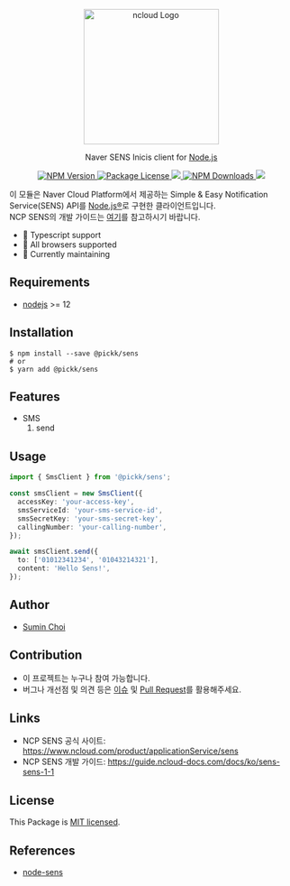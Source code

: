 <p align="center">
  <a href="https://www.ncloud.com/product/applicationService/sens" target="blank"><img src="https://ssl.pstatic.net/static/ncp/img/ko/msg_logo_thumb.jpg" width="240" alt="ncloud Logo" /></a>
</p>

<p align="center">Naver SENS Inicis client for <a href="https://nodejs.org/" target="_blank">Node.js</a></p>

<p align="center">
    <a href="https://www.npmjs.com/package/@pickk/sens" target="_blank">
        <img src="https://img.shields.io/npm/v/@pickk/sens.svg" alt="NPM Version" />
    </a>
    <a href="https://github.com/DEV-MUGLES/sens/blob/master/LICENSE" target="_blank">
        <img src="https://img.shields.io/npm/l/@pickk/sens.svg" alt="Package License" />
    </a>
    <a href="https://github.com/DEV-MUGLES/sens/actions/workflows/ci.yml">
        <img src="https://github.com/DEV-MUGLES/sens/workflows/CI/badge.svg" />
    </a>
    <a href="https://www.npmjs.com/package/@pickk/sens" target="_blank">
        <img src="https://img.shields.io/npm/dm/@pickk/sens.svg" alt="NPM Downloads" />
    </a>
    <a href="https://github.com/DEV-MUGLES/sens" target="_blank">
        <img src="https://img.shields.io/github/stars/DEV-MUGLES/sens?style=social">
    </a>
</p>

이 모듈은 Naver Cloud Platform에서 제공하는 Simple & Easy Notification Service(SENS) API를 [Node.js®](https://nodejs.org/)로 구현한 클라이언트입니다.<br>
NCP SENS의 개발 가이드는 [여기](https://guide.ncloud-docs.com/docs/ko/sens-sens-1-1)를 참고하시기 바랍니다.<br>

- 💙 Typescript support
- 👫 All browsers supported
- 🏃 Currently maintaining

## Requirements

- [nodejs](https://github.com/nodejs/node) >= 12

## Installation

```shell
$ npm install --save @pickk/sens
# or
$ yarn add @pickk/sens
```

## Features

- SMS
  1. send

## Usage

```typescript
import { SmsClient } from '@pickk/sens';

const smsClient = new SmsClient({
  accessKey: 'your-access-key',
  smsServiceId: 'your-sms-service-id',
  smsSecretKey: 'your-sms-secret-key',
  callingNumber: 'your-calling-number',
});

await smsClient.send({
  to: ['01012341234', '01043214321'],
  content: 'Hello Sens!',
});
```

## Author

- [Sumin Choi](https://sumini.dev)

## Contribution

- 이 프로젝트는 누구나 참여 가능합니다.
- 버그나 개선점 및 의견 등은 [이슈](https://github.com/greatSumini/sens/issues) 및 [Pull Request](https://github.com/greatSumini/sens/compare)를 활용해주세요.

## Links

- NCP SENS 공식 사이트: https://www.ncloud.com/product/applicationService/sens
- NCP SENS 개발 가이드: https://guide.ncloud-docs.com/docs/ko/sens-sens-1-1

## License

This Package is [MIT licensed](https://github.com/greatSumini/inicis/blob/master/LICENSE).

## References

- [node-sens](https://github.com/Bumkeyy/node-sens)
